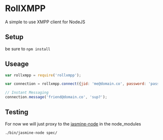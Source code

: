 # RollXMPP
A simple to use XMPP client for NodeJS

## Setup
be sure to `npm install`

## Useage

```javascript
var rollxmpp = require('rollxmpp');

var connection = rollxmpp.connect({jid: 'me@domain.co', password: 'password', host: 'domain.co', port: 5222});

// Instant Messaging
connection.message('friend@domain.co', 'sup?');
```

## Testing
For now we will just proxy to the [jasmine-node](https://github.com/mhevery/jasmine-node) in the node_modules

`./bin/jasmine-node spec/`
